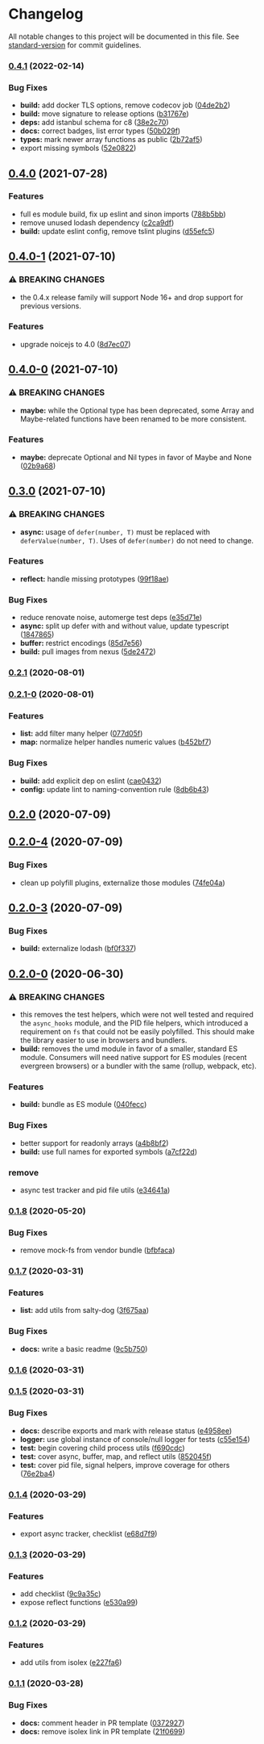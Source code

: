 # Changelog

All notable changes to this project will be documented in this file. See [standard-version](https://github.com/conventional-changelog/standard-version) for commit guidelines.

### [0.4.1](https://github.com/ssube/js-utils/compare/v0.4.0...v0.4.1) (2022-02-14)


### Bug Fixes

* **build:** add docker TLS options, remove codecov job ([04de2b2](https://github.com/ssube/js-utils/commit/04de2b2bd53c1dac3c81d6c6e65aee7e34393659))
* **build:** move signature to release options ([b31767e](https://github.com/ssube/js-utils/commit/b31767eab072f7ef7277da6c39b6a7c243ae9a8b))
* **deps:** add istanbul schema for c8 ([38e2c70](https://github.com/ssube/js-utils/commit/38e2c7099d68c8472d0700a150ecff01e767debe))
* **docs:** correct badges, list error types ([50b029f](https://github.com/ssube/js-utils/commit/50b029ff8cd854a394706ab5d8b66ec2afbb873f))
* **types:** mark newer array functions as public ([2b72af5](https://github.com/ssube/js-utils/commit/2b72af526255ca7f66bed309282b93530ad22806))
* export missing symbols ([52e0822](https://github.com/ssube/js-utils/commit/52e08220e82a79d3a5608c8ece2275444bbd308c))

## [0.4.0](https://github.com/ssube/js-utils/compare/v0.4.0-1...v0.4.0) (2021-07-28)


### Features

* full es module build, fix up eslint and sinon imports ([788b5bb](https://github.com/ssube/js-utils/commit/788b5bb1650d394dcd61e67fc1df1411e29e55ea))
* remove unused lodash dependency ([c2ca9df](https://github.com/ssube/js-utils/commit/c2ca9dfd041bb0d997299d26814079def8f9d1ad))
* **build:** update eslint config, remove tslint plugins ([d55efc5](https://github.com/ssube/js-utils/commit/d55efc57a1344f78fb7425a4b26077cf0bf15a28))

## [0.4.0-1](https://github.com/ssube/js-utils/compare/v0.4.0-0...v0.4.0-1) (2021-07-10)


### ⚠ BREAKING CHANGES

* the 0.4.x release family will support Node 16+
and drop support for previous versions.

### Features

* upgrade noicejs to 4.0 ([8d7ec07](https://github.com/ssube/js-utils/commit/8d7ec07a2109ff5358599609349502d3b098136d))

## [0.4.0-0](https://github.com/ssube/js-utils/compare/v0.3.0...v0.4.0-0) (2021-07-10)


### ⚠ BREAKING CHANGES

* **maybe:** while the Optional type has been deprecated, some Array
and Maybe-related functions have been renamed to be more consistent.

### Features

* **maybe:** deprecate Optional and Nil types in favor of Maybe and None ([02b9a68](https://github.com/ssube/js-utils/commit/02b9a688e7aeca93ef9b20d4e19cdd08a0c63435))

## [0.3.0](https://github.com/ssube/js-utils/compare/v0.2.1...v0.3.0) (2021-07-10)


### ⚠ BREAKING CHANGES

* **async:** usage of `defer(number, T)` must be replaced with
`deferValue(number, T)`. Uses of `defer(number)` do not need to change.

### Features

* **reflect:** handle missing prototypes ([99f18ae](https://github.com/ssube/js-utils/commit/99f18ae5d19ff167b8391eabcdec18a46eb1cba2))


### Bug Fixes

* reduce renovate noise, automerge test deps ([e35d71e](https://github.com/ssube/js-utils/commit/e35d71ed49dc785d9d2eb9295986608d2a1b239a))
* **async:** split up defer with and without value, update typescript ([1847865](https://github.com/ssube/js-utils/commit/1847865c98dc005e767bd386a09a6288bc4d06b5))
* **buffer:** restrict encodings ([85d7e56](https://github.com/ssube/js-utils/commit/85d7e56d14e3bde6b67423c6372cb344d2795210))
* **build:** pull images from nexus ([5de2472](https://github.com/ssube/js-utils/commit/5de2472fa8b03ab784375055ce807e2663fd2349))

### [0.2.1](https://github.com/ssube/js-utils/compare/v0.2.1-0...v0.2.1) (2020-08-01)

### [0.2.1-0](https://github.com/ssube/js-utils/compare/v0.2.0...v0.2.1-0) (2020-08-01)


### Features

* **list:** add filter many helper ([077d05f](https://github.com/ssube/js-utils/commit/077d05f7c4be31f884e798448d2b805566b7d2d1))
* **map:** normalize helper handles numeric values ([b452bf7](https://github.com/ssube/js-utils/commit/b452bf7caae65d6147b43d5037de8436ac536bbb))


### Bug Fixes

* **build:** add explicit dep on eslint ([cae0432](https://github.com/ssube/js-utils/commit/cae0432e6ec1d53e2b62308621880932a9e05ed1))
* **config:** update lint to naming-convention rule ([8db6b43](https://github.com/ssube/js-utils/commit/8db6b436c7963615b21d948500af8aa5837806e3))

## [0.2.0](https://github.com/ssube/js-utils/compare/v0.2.0-4...v0.2.0) (2020-07-09)

## [0.2.0-4](https://github.com/ssube/js-utils/compare/v0.2.0-3...v0.2.0-4) (2020-07-09)


### Bug Fixes

* clean up polyfill plugins, externalize those modules ([74fe04a](https://github.com/ssube/js-utils/commit/74fe04a9c261cea8d68e0f7bf618e46bda3f9e8a))

## [0.2.0-3](https://github.com/ssube/js-utils/compare/v0.2.0-0...v0.2.0-3) (2020-07-09)


### Bug Fixes

* **build:** externalize lodash ([bf0f337](https://github.com/ssube/js-utils/commit/bf0f3370de293ff50c2c83e938ba1778b583780e))

## [0.2.0-0](https://github.com/ssube/js-utils/compare/v0.1.8...v0.2.0-0) (2020-06-30)


### ⚠ BREAKING CHANGES

* this removes the test helpers, which were not well
tested and required the `async_hooks` module, and the PID file
helpers, which introduced a requirement on `fs` that could not be
easily polyfilled. This should make the library easier to use in
browsers and bundlers.
* **build:** removes the umd module in favor of a smaller, standard
ES module. Consumers will need native support for ES modules (recent
evergreen browsers) or a bundler with the same (rollup, webpack, etc).

### Features

* **build:** bundle as ES module ([040fecc](https://github.com/ssube/js-utils/commit/040fecc6e3b6ac6f9b0c679b6dd294486d8b5258))


### Bug Fixes

* better support for readonly arrays ([a4b8bf2](https://github.com/ssube/js-utils/commit/a4b8bf24b6f50b52c4271d053a3b164581909dee))
* **build:** use full names for exported symbols ([a7cf22d](https://github.com/ssube/js-utils/commit/a7cf22de07311f7bc204f9cba79077d8ac7ca7b1))


### remove

* async test tracker and pid file utils ([e34641a](https://github.com/ssube/js-utils/commit/e34641a42d49599e4862ea7f19c7dd19e48c36b3))

### [0.1.8](https://github.com/ssube/js-utils/compare/v0.1.7...v0.1.8) (2020-05-20)


### Bug Fixes

* remove mock-fs from vendor bundle ([bfbfaca](https://github.com/ssube/js-utils/commit/bfbfaca59d7d15140634fe80ee72b969c5a1f9a3))

### [0.1.7](https://github.com/ssube/js-utils/compare/v0.1.6...v0.1.7) (2020-03-31)


### Features

* **list:** add utils from salty-dog ([3f675aa](https://github.com/ssube/js-utils/commit/3f675aaaa348101522e17415f8ed392ed64816c9))


### Bug Fixes

* **docs:** write a basic readme ([9c5b750](https://github.com/ssube/js-utils/commit/9c5b750c15eebf5997cc5fd537c86eee460ca9c8))

### [0.1.6](https://github.com/ssube/js-utils/compare/v0.1.5...v0.1.6) (2020-03-31)

### [0.1.5](https://github.com/ssube/js-utils/compare/v0.1.4...v0.1.5) (2020-03-31)


### Bug Fixes

* **docs:** describe exports and mark with release status ([e4958ee](https://github.com/ssube/js-utils/commit/e4958ee6f06c54bcb73c089c1000e708fb81983a))
* **logger:** use global instance of console/null logger for tests ([c55e154](https://github.com/ssube/js-utils/commit/c55e154570150947c401be860e3b4e09f10f7fbe))
* **test:** begin covering child process utils ([f690cdc](https://github.com/ssube/js-utils/commit/f690cdcac2ca84de53592265b434bc0658da5c03))
* **test:** cover async, buffer, map, and reflect utils ([852045f](https://github.com/ssube/js-utils/commit/852045f7b1fd70afa19217eaf24f976c3e3baa4a))
* **test:** cover pid file, signal helpers, improve coverage for others ([76e2ba4](https://github.com/ssube/js-utils/commit/76e2ba46ddb5da21c15f04a4d4cb5b0ce80dc6c1))

### [0.1.4](https://github.com/ssube/js-utils/compare/v0.1.3...v0.1.4) (2020-03-29)


### Features

* export async tracker, checklist ([e68d7f9](https://github.com/ssube/js-utils/commit/e68d7f97d2d3e1d942d764c42620b0adb7ab5b1c))

### [0.1.3](https://github.com/ssube/js-utils/compare/v0.1.2...v0.1.3) (2020-03-29)


### Features

* add checklist ([9c9a35c](https://github.com/ssube/js-utils/commit/9c9a35c8294c01f52965a206d1bb254215cba503))
* expose reflect functions ([e530a99](https://github.com/ssube/js-utils/commit/e530a99c31366fd2223e4f35444c37506e3bc95e))

### [0.1.2](https://github.com/ssube/js-utils/compare/v0.1.1...v0.1.2) (2020-03-29)


### Features

* add utils from isolex ([e227fa6](https://github.com/ssube/js-utils/commit/e227fa6691fe0381c9aab86c5d1fcdd121011d9b))

### [0.1.1](https://github.com/ssube/js-utils/compare/v0.2.3...v0.1.1) (2020-03-28)


### Bug Fixes

* **docs:** comment header in PR template ([0372927](https://github.com/ssube/js-utils/commit/0372927e56bbb64624c1709d4b379d66c72a20f4))
* **docs:** remove isolex link in PR template ([21f0699](https://github.com/ssube/js-utils/commit/21f069972e82930f77cd9b704be18fb14ba1ac53))
